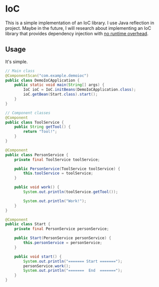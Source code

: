 # IoC

This is a simple implementation of an IoC library.
I use Java reflection in project.
Maybe in the future, I will research about implementing an IoC library that provides dependency injection with [no runtime overhead](https://rskupnik.github.io/dependency-injection-in-pet-project-dagger2).

## Usage

It's simple.

```java
// Main class
@ComponentScan("com.example.demoioc")
public class DemoIoCApplication {
    public static void main(String[] args) {
        IoC ioC = IoC.initBeans(DemoIoCApplication.class);
        ioC.getBean(Start.class).start();
    }
}

// Component classes
@Component
public class ToolService {
    public String getTool() {
        return "Tool!";
    }
}

@Component
public class PersonService {
    private final ToolService toolService;

    public PersonService(ToolService toolService) {
        this.toolService = toolService;
    }

    public void work() {
        System.out.println(toolService.getTool());

        System.out.println("Work!");
    }
}

@Component
public class Start {
    private final PersonService personService;

    public Start(PersonService personService) {
        this.personService = personService;
    }

    public void start() {
        System.out.println("======= Start =======");
        personService.work();
        System.out.println("=======  End  =======");
    }
}
```
